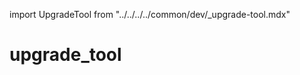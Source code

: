 import UpgradeTool from "../../../../common/dev/\_upgrade-tool.mdx"

# upgrade_tool

<UpgradeTool />
